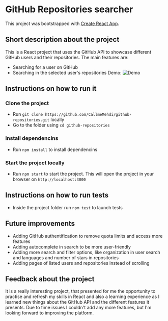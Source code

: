 # GitHub Repositories searcher

This project was bootstrapped with [Create React App](https://github.com/facebook/create-react-app).

## Short description about the project

This is a React project that uses the GitHub API to showcase different GitHub users and their repositories.
The main features are:
  - Searching for a user on GitHub
  - Searching in the selected user's repositories
Demo:
![Demo](https://s9.gifyu.com/images/demo_github.gif)

## Instructions on how to run it

### Clone the project

- Run `git clone https://github.com/CallmeMehdi/github-repositories.git` locally
- Go to the folder using `cd github-repositories`

### Install dependencins
 - Run `npm install` to install dependencins

### Start the project locally
  - Run `npm start` to start the project. This will open the project in your browser on `http://localhost:3000`

## Instructions on how to run tests
  - Inside the project folder run `npm test` to launch tests

## Future improvements
  - Adding GitHub authentification to remove quota limits and access more features
  - Adding autocomplete in search to be more user-friendly
  - Adding more search and filter options, like organization in user search and languages and number of stars in repositories
  - Adding pages of listed users and repositories instead of scrolling

## Feedback about the project
  It is a really interesting project, that presented for me the opportunity to practise and refresh my skills in React and also a learning experience as I learned new things about the GitHub API and the different features it presents. Due to time issues I couldn't add any more features, but I'm looking forward to improving the platform.
